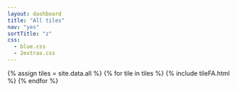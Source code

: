 ```yaml
---
layout: dashboard
title: "All tiles"
nav: "yes"
sortTitle: "z"
css:
  - blue.css
  - 2extras.css
---
```


{% assign tiles = site.data.all  %}
{% for tile in tiles %}
  {% include tileFA.html %}
{% endfor %}
